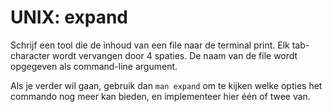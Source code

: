 # UNIX: expand

Schrijf een tool die de inhoud van een file naar de terminal print. Elk tab-character wordt vervangen door 4 spaties. De naam van de file wordt opgegeven als command-line argument.

Als je verder wil gaan, gebruik dan `man expand` om te kijken welke opties het commando nog meer kan bieden, en implementeer hier één of twee van.
